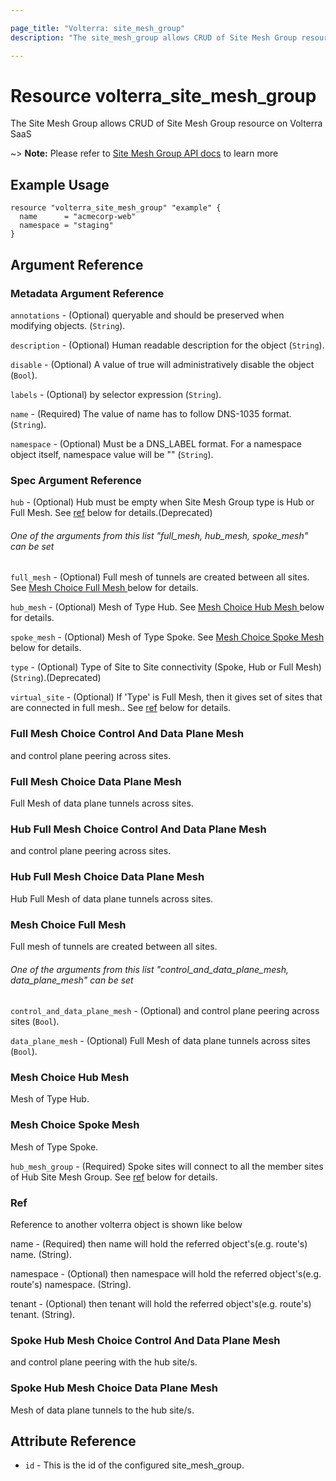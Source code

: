 ```yaml
---

page_title: "Volterra: site_mesh_group"
description: "The site_mesh_group allows CRUD of Site Mesh Group resource on Volterra SaaS"

---
```


Resource volterra_site_mesh_group
=================================

The Site Mesh Group allows CRUD of Site Mesh Group resource on Volterra SaaS

~> **Note:** Please refer to [Site Mesh Group API docs](https://docs.cloud.f5.com/docs-v2/api/site-mesh-group) to learn more

Example Usage
-------------

```hcl
resource "volterra_site_mesh_group" "example" {
  name      = "acmecorp-web"
  namespace = "staging"
}

```

Argument Reference
------------------

### Metadata Argument Reference

`annotations` - (Optional) queryable and should be preserved when modifying objects. (`String`).

`description` - (Optional) Human readable description for the object (`String`).

`disable` - (Optional) A value of true will administratively disable the object (`Bool`).

`labels` - (Optional) by selector expression (`String`).

`name` - (Required) The value of name has to follow DNS-1035 format. (`String`).

`namespace` - (Optional) Must be a DNS_LABEL format. For a namespace object itself, namespace value will be "" (`String`).

### Spec Argument Reference

`hub` - (Optional) Hub must be empty when Site Mesh Group type is Hub or Full Mesh. See [ref](#ref) below for details.(Deprecated)

###### One of the arguments from this list "full_mesh, hub_mesh, spoke_mesh" can be set

`full_mesh` - (Optional) Full mesh of tunnels are created between all sites. See [Mesh Choice Full Mesh ](#mesh-choice-full-mesh) below for details.

`hub_mesh` - (Optional) Mesh of Type Hub. See [Mesh Choice Hub Mesh ](#mesh-choice-hub-mesh) below for details.

`spoke_mesh` - (Optional) Mesh of Type Spoke. See [Mesh Choice Spoke Mesh ](#mesh-choice-spoke-mesh) below for details.

`type` - (Optional) Type of Site to Site connectivity (Spoke, Hub or Full Mesh) (`String`).(Deprecated)

`virtual_site` - (Optional) If 'Type' is Full Mesh, then it gives set of sites that are connected in full mesh.. See [ref](#ref) below for details.

### Full Mesh Choice Control And Data Plane Mesh

and control plane peering across sites.

### Full Mesh Choice Data Plane Mesh

Full Mesh of data plane tunnels across sites.

### Hub Full Mesh Choice Control And Data Plane Mesh

and control plane peering across sites.

### Hub Full Mesh Choice Data Plane Mesh

Hub Full Mesh of data plane tunnels across sites.

### Mesh Choice Full Mesh

Full mesh of tunnels are created between all sites.

###### One of the arguments from this list "control_and_data_plane_mesh, data_plane_mesh" can be set

`control_and_data_plane_mesh` - (Optional) and control plane peering across sites (`Bool`).

`data_plane_mesh` - (Optional) Full Mesh of data plane tunnels across sites (`Bool`).

### Mesh Choice Hub Mesh

Mesh of Type Hub.

### Mesh Choice Spoke Mesh

Mesh of Type Spoke.

`hub_mesh_group` - (Required) Spoke sites will connect to all the member sites of Hub Site Mesh Group. See [ref](#ref) below for details.

### Ref

Reference to another volterra object is shown like below

name - (Required) then name will hold the referred object's(e.g. route's) name. (String).

namespace - (Optional) then namespace will hold the referred object's(e.g. route's) namespace. (String).

tenant - (Optional) then tenant will hold the referred object's(e.g. route's) tenant. (String).

### Spoke Hub Mesh Choice Control And Data Plane Mesh

and control plane peering with the hub site/s.

### Spoke Hub Mesh Choice Data Plane Mesh

Mesh of data plane tunnels to the hub site/s.

Attribute Reference
-------------------

-	`id` - This is the id of the configured site_mesh_group.
